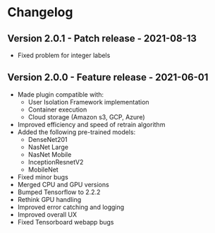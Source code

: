 # Changelog

## Version 2.0.1 - Patch release - 2021-08-13
- Fixed problem for integer labels

## Version 2.0.0 - Feature release - 2021-06-01
- Made plugin compatible with:
    - User Isolation Framework implementation
    - Container execution
    - Cloud storage (Amazon s3, GCP, Azure)
- Improved efficiency and speed of retrain algorithm
- Added the following pre-trained models:
    - DenseNet201
    - NasNet Large
    - NasNet Mobile
    - InceptionResnetV2
    - MobileNet
- Fixed minor bugs
- Merged CPU and GPU versions
- Bumped Tensorflow to 2.2.2
- Rethink GPU handling
- Improved error catching and logging
- Improved overall UX
- Fixed Tensorboard webapp bugs
